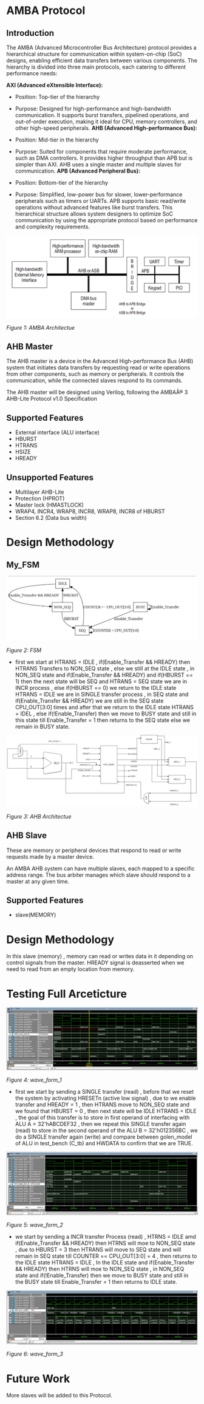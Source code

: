 # AMBA Protocol
## Introduction
The AMBA (Advanced Microcontroller Bus Architecture) protocol provides a hierarchical structure for communication within system-on-chip (SoC) designs, enabling efficient data transfers between various components. The hierarchy is divided into three main protocols, each catering to different performance needs:

**AXI (Advanced eXtensible Interface):**

- Position: Top-tier of the hierarchy
- Purpose: Designed for high-performance and high-bandwidth communication. It supports burst transfers, pipelined operations, and out-of-order execution, making it ideal for CPU, memory controllers, and other high-speed peripherals.
**AHB (Advanced High-performance Bus):**

- Position: Mid-tier in the hierarchy
- Purpose: Suited for components that require moderate performance, such as DMA controllers. It provides higher throughput than APB but is simpler than AXI. AHB uses a single master and multiple slaves for communication.
**APB (Advanced Peripheral Bus):**

- Position: Bottom-tier of the hierarchy
- Purpose: Simplified, low-power bus for slower, lower-performance peripherals such as timers or UARTs. APB supports basic read/write operations without advanced features like burst transfers.
This hierarchical structure allows system designers to optimize SoC communication by using the appropriate protocol based on performance and complexity requirements.

![AMBA Archeticture](image/AMBA.png)

*Figure 1: AMBA Architectue*

## AHB Master
The AHB master is a device in the Advanced High-performance Bus (AHB) system that initiates data transfers by requesting read or write operations from other components, such as memory or peripherals. It controls the communication, while the connected slaves respond to its commands.

The AHB master will be designed using Verilog, following the AMBAÂ® 3 AHB-Lite Protocol v1.0 Specification

## Supported Features

- External interface (ALU interface)
- HBURST
- HTRANS
- HSIZE
- HREADY

## Unsupported Features

- Multilayer AHB-Lite
- Protection (HPROT)
- Master lock (HMASTLOCK)
- WRAP4, INCR4, WRAP8, INCR8, WRAP8, INCR8 of HBURST
- Section 6.2  (Data bus width)

# Design Methodology 

<!--FSM -->
## My_FSM

![AHB_Master_FSM](image/fsm.png)

*Figure 2: FSM*

 - first we start at HTRANS = IDLE , if(Enable_Transfer && HREADY) then HTRANS Transfers to NON_SEQ state , else we still at the IDLE state , in NON_SEQ state and if(Enable_Transfer && HREADY) and if(HBURST == 1) then the next state will be SEQ and HTRANS = SEQ state we are in INCR process , else if(HBURST == 0) we return to the IDLE state HTRANS = IDLE we are in SINGLE transfer process , in SEQ state and if(Enable_Transfer && HREADY) we are still in the SEQ state CPU_OUT[3:0] times and after that we return to the IDLE state HTRANS = IDEL , else if(!Enable_Transfer) then we move to BUSY state and still in this state till Enable_Transfer = 1 then returns to the SEQ state else we remain in BUSY state.

<!--Architecture -->

![AHB Archeticture](image/full_arc.png)

*Figure 3: AHB Architectue*

## AHB Slave
These are memory or peripheral devices that respond to read or write requests made by a master device.

An AMBA AHB system can have multiple slaves, each mapped to a specific address range. The bus arbiter manages which slave should respond to a master at any given time.

## Supported Features

- slave(MEMORY)

# Design Methodology 

In this slave (memory) , memory can read or writes data in it depending on control signals from the master.
HREADY signal is deasserted when we need to read from an empty location from memory.

# Testing Full Arceticture

![Wave_Form_1](image/Wave_1.png)

*Figure 4: wave_form_1*

- first we start by sending a SINGLE transfer (read) , before that we reset the system by activating HRESETn (active low signal) , due to we enable transfer and HREADY = 1 , then HTRANS move to NON_SEQ state and we found that HBURST = 0 , then next state will be IDLE HTRANS = IDLE , the goal of this transfer is to store in first operand of interfacing with ALU A = 32'hABCDEF32 , then we repeat this SINGLE transfer again (read) to store in the second operand of the ALU B = 32'h012356BC , we do a SINGLE transfer again (write) and compare between golen_model of ALU in test_bench (C_tb) and HWDATA to confirm that we are TRUE.

![Wave_Form_2](image/Wave_2.png)

*Figure 5: wave_form_2*

- we start by sending a INCR transfer Process (read) , HTRNS = IDLE amd if(Enable_Transfer && HREADY) then HTRNS will moe to NON_SEQ state , due to HBURST = 3 then HTRANS will move to SEQ state and will remain in SEQ state till COUNTER == CPU_OUT[3:0] = 4 , then returns to the IDLE state HTRANS = IDLE , In the IDLE state and if(Enable_Transfer && HREADY) then HTRNS will moe to NON_SEQ state , in NON_SEQ state and if(!Enable_Transfer) then we move to BUSY state and still in the BUSY state till Enable_Transfer = 1 then returns to IDLE state.

![Wave_Form_3](image/Wave_3.png)

*Figure 6: wave_form_3*

# Future Work

More slaves will be added to this Protocol.













